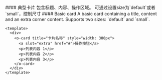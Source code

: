<cn>
#### 典型卡片
包含标题、内容、操作区域。
可通过设置size为`default`或者`small`，控制尺寸
</cn>

<us>
#### Basic card
A basic card containing a title, content and an extra corner content.
Supports two sizes: `default` and `small`.
</us>

```vue
<template>
  <div>
    <o-card title="卡片名称" style="width: 300px">
      <a slot="extra" href="#">操作按钮</a>
      <p>列表内容 1</p>
      <p>列表内容 2</p>
      <p>列表内容 3</p>
    </o-card>
  </div>
</template>
```
